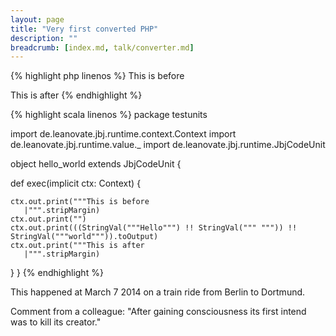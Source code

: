 ```yaml
---
layout: page
title: "Very first converted PHP"
description: ""
breadcrumb: [index.md, talk/converter.md]
---
```


{% highlight php linenos %}
This is before
<?php
    print "Hello" . " " . "world";
?>
This is after
{% endhighlight %}

{% highlight scala linenos %}
package testunits

import de.leanovate.jbj.runtime.context.Context
import de.leanovate.jbj.runtime.value._
import de.leanovate.jbj.runtime.JbjCodeUnit

object hello_world extends JbjCodeUnit {

  def exec(implicit ctx: Context) {
  
    ctx.out.print("""This is before
       |""".stripMargin)
    ctx.out.print("")
    ctx.out.print(((StringVal("""Hello""") !! StringVal(""" """)) !! StringVal("""world""")).toOutput)
    ctx.out.print("""This is after
       |""".stripMargin)
  }
}
{% endhighlight %}

This happened at March 7 2014 on a train ride from Berlin to Dortmund.

Comment from a colleague: "After gaining consciousness its first intend was to kill its creator."

